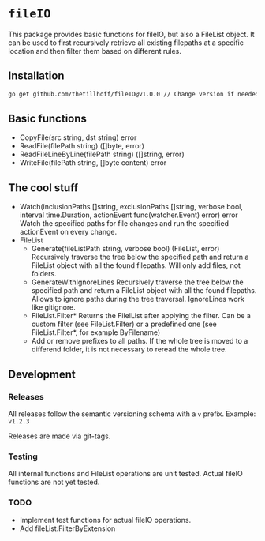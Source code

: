 # `fileIO`

This package provides basic functions for fileIO, but also a FileList object.
It can be used to first recursively retrieve all existing filepaths at a specific location and then filter them based on different rules.

## Installation

```sh
go get github.com/thetillhoff/fileIO@v1.0.0 // Change version if needed
```

## Basic functions

- CopyFile(src string, dst string) error
- ReadFile(filePath string) ([]byte, error)
- ReadFileLineByLine(filePath string) ([]string, error)
- WriteFile(filePath string, []byte content) error

## The cool stuff

- Watch(inclusionPaths []string, exclusionPaths []string, verbose bool, interval time.Duration, actionEvent func(watcher.Event) error) error
  Watch the specified paths for file changes and run the specified actionEvent on every change.
- FileList
  - Generate(fileListPath string, verbose bool) (FileList, error)
    Recursively traverse the tree below the specified path and return a FileList object with all the found filepaths.
    Will only add files, not folders.
  - GenerateWithIgnoreLines
    Recursively traverse the tree below the specified path and return a FileList object with all the found filepaths.
    Allows to ignore paths during the tree traversal. IgnoreLines work like gitignore.
  - FileList.Filter*
    Returns the FilelList after applying the filter. Can be a custom filter (see FileList.Filter) or a predefined one (see FileList.Filter*, for example ByFilename)
  - Add or remove prefixes to all paths. If the whole tree is moved to a differend folder, it is not necessary to reread the whole tree.

## Development

### Releases

All releases follow the semantic versioning schema with a `v` prefix. Example: `v1.2.3`

Releases are made via git-tags.

### Testing

All internal functions and FileList operations are unit tested.
Actual fileIO functions are not yet tested.

### TODO

- Implement test functions for actual fileIO operations.
- Add fileList.FilterByExtension
